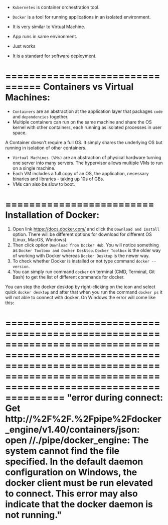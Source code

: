 - `Kubernetes` is container orchestration tool.


- `Docker` is a tool for running applications in an isolated environment.
- It is very similar to Virtual Machine.
- App runs in same environment.
- Just works
- It is a standard for software deployment.

================================
Containers vs Virtual Machines:
================================

- `Containers` are an abstraction at the application layer that packages `code` and `dependencies` together.
- Multiple containers can run on the same machine and share the OS kernel with other containers, each running as isolated processes in user space.

A Container doesn't require a full OS. It simply shares the underlying OS but running in isolation of other containers.


- `Virtual Machines (VMs)` are an abstraction of physical hardware turning one server into many servers. The hypervisor allows multiple VMs to run on a single machine.
- Each VM includes a full copy of an OS, the application, necessary binaries and libraries - taking up 10s of GBs.
- VMs can also be slow to boot.

=========================
Installation of Docker:
=========================


1. Open link https://docs.docker.com/ and click the `Download and Install` option. There will be different options for download for different OS (Linux, MacOS, Windows).
2. Then click option `Download from Docker Hub`. You will notice something as `Docker Toolbox and Docker Desktop`. `Docker Toolbox` is the older way of working with Docker whereas `Docker
Desktop` is the newer way.
3. To check whether Docker is installed or not type command `docker --version`.
4. You can simply run command `docker` on terminal (CMD, Terminal, Git Bash) to get the list of different commands for docker.


You can stop the docker desktop by right-clicking on the icon and select quick `docker desktop` and after that when you run the command `docker ps` it will not able to connect with docker. On Windows the error will come like this: 

================================================================================================================================================================================================
"error during connect: Get http://%2F%2F.%2Fpipe%2Fdocker_engine/v1.40/containers/json: open //./pipe/docker_engine: The system cannot find the file specified. In the default daemon configuration on Windows, the docker client must be run elevated to connect. This error may also indicate that the docker daemon is not running."
================================================================================================================================================================================================
